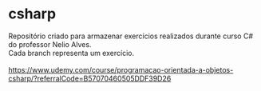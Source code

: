 # csharp
Repositório criado para armazenar exercícios realizados durante curso C# do professor Nelio Alves.\
Cada branch representa um exercício.\
\
https://www.udemy.com/course/programacao-orientada-a-objetos-csharp/?referralCode=B57070460505DDF39D26
